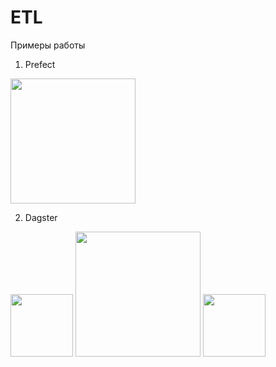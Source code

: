 # ETL
Примеры работы
1. Prefect
<img src="https://sun9-east.userapi.com/sun9-43/s/v1/ig2/x7dyHIzwAphw1WEtvYuFfPWPdZwTMq2NRI1iXGEeG63lXHrEZPe-lVpKnrqQoLZPEuf9rRkz4CpCM4fTRlbLRLg9.jpg?size=1553x462&quality=96&type=album" height=200>

2. Dagster
<img src="https://sun9-west.userapi.com/sun9-4/s/v1/ig2/xDUHkDMbpst18KcR4genKHgfcod4UXZau7j3zK0E9_7i0lI3OXCcbD8-cZEj49Myt1q-hQgyeHVMYh8guEPyIeg5.jpg?size=634x218&quality=96&type=album" height=100>

<img src="https://sun9-west.userapi.com/sun9-6/s/v1/ig2/i8koDt_MDpI6GhsxTU2fv9AIkFYBxduD_hKDCQ5E_fta7QB3LlQI9i2FZoaWYCz7xejgu5s_fPPuFiJmw84RpBKE.jpg?size=618x766&quality=96&type=album" height=200>

<img src="https://sun9-west.userapi.com/sun9-54/s/v1/ig2/w47stpMBK-H1YfrzjSxz8pbRrHnX_Ya350DbEOtmi3St7mvns-bu9kuugZ-k8m42CV6vcm8be2d3LEtK-3Qy7orp.jpg?size=1889x145&quality=96&type=album" height=100>
